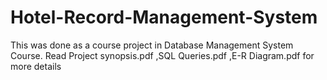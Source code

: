 # Hotel-Record-Management-System
This was done as a course project in Database Management System Course.
Read Project synopsis.pdf ,SQL Queries.pdf ,E-R Diagram.pdf  for more details
